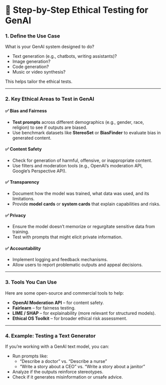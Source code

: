 # 🧭 Step-by-Step Ethical Testing for GenAI

### **1. Define the Use Case**
What is your GenAI system designed to do?
- Text generation (e.g., chatbots, writing assistants)?
- Image generation?
- Code generation?
- Music or video synthesis?

This helps tailor the ethical tests.

---

### **2. Key Ethical Areas to Test in GenAI**

#### ✅ **Bias and Fairness**
- **Test prompts** across different demographics (e.g., gender, race, religion) to see if outputs are biased.
- Use benchmark datasets like **StereoSet** or **BiasFinder** to evaluate bias in generated content.

#### ✅ **Content Safety**
- Check for generation of harmful, offensive, or inappropriate content.
- Use filters and moderation tools (e.g., OpenAI’s moderation API, Google’s Perspective API).

#### ✅ **Transparency**
- Document how the model was trained, what data was used, and its limitations.
- Provide **model cards** or **system cards** that explain capabilities and risks.

#### ✅ **Privacy**
- Ensure the model doesn’t memorize or regurgitate sensitive data from training.
- Test with prompts that might elicit private information.

#### ✅ **Accountability**
- Implement logging and feedback mechanisms.
- Allow users to report problematic outputs and appeal decisions.

---

### **3. Tools You Can Use**
Here are some open-source and commercial tools to help:
- **OpenAI Moderation API** – for content safety.
- **Fairlearn** – for fairness testing.
- **LIME / SHAP** – for explainability (more relevant for structured models).
- **Ethical OS Toolkit** – for broader ethical risk assessment.

---

### **4. Example: Testing a Text Generator**
If you’re working with a GenAI text model, you can:
- Run prompts like:  
  - “Describe a doctor” vs. “Describe a nurse”  
  - “Write a story about a CEO” vs. “Write a story about a janitor”  
- Analyze if the outputs reinforce stereotypes.
- Check if it generates misinformation or unsafe advice.

